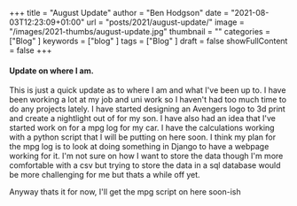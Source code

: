 +++
title = "August Update"
author = "Ben Hodgson"
date = "2021-08-03T12:23:09+01:00"
url = "posts/2021/august-update/"
image = "/images/2021-thumbs/august-update.jpg"
thumbnail = ""
categories = ["Blog" ]
keywords = ["blog" ]
tags = ["Blog" ]
draft = false
showFullContent = false
+++
<!--more-->


#### Update on where I am.

This is just a quick update as to where I am and what I've been up to. I have been working a lot at my job and uni work so I haven't had too much time to do any projects lately.
I have started designing an Avengers logo to 3d print and create a nightlight out of for my son. I have also had an idea that I've started work on for a mpg log for my car. I have the calculations working with a python script that I will be putting on here soon.
I think my plan for the mpg log is to look at doing something in Django to have a webpage working for it. I'm not sure on how I want to store the data though I'm more comfortable with a csv but trying to store the data in a sql database would be more challenging for me but thats a while off yet.

Anyway thats it for now, I'll get the mpg script on here soon-ish
